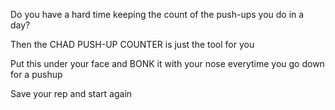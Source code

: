 Do you have a hard time keeping the count of the push-ups you do in a day?

Then the CHAD PUSH-UP COUNTER is just the tool for you

Put this under your face and BONK it with your nose everytime you go down for a pushup

Save your rep and start again
